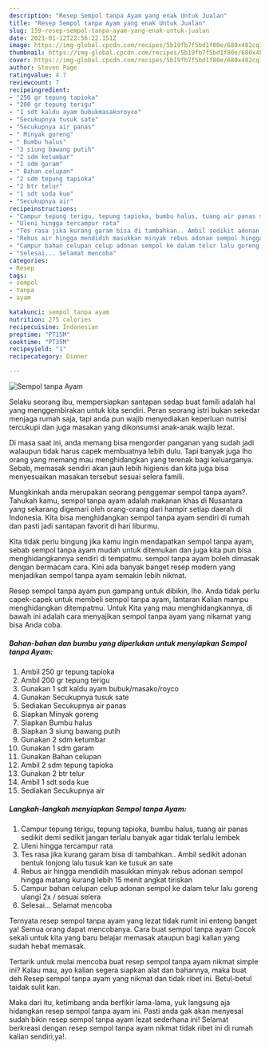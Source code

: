 ```yaml
---
description: "Resep Sempol tanpa Ayam yang enak Untuk Jualan"
title: "Resep Sempol tanpa Ayam yang enak Untuk Jualan"
slug: 159-resep-sempol-tanpa-ayam-yang-enak-untuk-jualan
date: 2021-01-12T22:56:22.151Z
image: https://img-global.cpcdn.com/recipes/5b19fb7f5bd1f80e/680x482cq70/sempol-tanpa-ayam-foto-resep-utama.jpg
thumbnail: https://img-global.cpcdn.com/recipes/5b19fb7f5bd1f80e/680x482cq70/sempol-tanpa-ayam-foto-resep-utama.jpg
cover: https://img-global.cpcdn.com/recipes/5b19fb7f5bd1f80e/680x482cq70/sempol-tanpa-ayam-foto-resep-utama.jpg
author: Steven Page
ratingvalue: 4.7
reviewcount: 7
recipeingredient:
- "250 gr tepung tapioka"
- "200 gr tepung terigu"
- "1 sdt kaldu ayam bubukmasakoroyco"
- "Secukupnya tusuk sate"
- "Secukupnya air panas"
- " Minyak goreng"
- " Bumbu halus"
- "3 siung bawang putih"
- "2 sdm ketumbar"
- "1 sdm garam"
- " Bahan celupan"
- "2 sdm tepung tapioka"
- "2 btr telur"
- "1 sdt soda kue"
- "Secukupnya air"
recipeinstructions:
- "Campur tepung terigu, tepung tapioka, bumbu halus, tuang air panas sedikit demi sedikit jangan terlalu banyak agar tidak terlalu lembek"
- "Uleni hingga tercampur rata"
- "Tes rasa jika kurang garam bisa di tambahkan.. Ambil sedikit adonan bentuk lonjong lalu tusuk kan ke tusuk an sate"
- "Rebus air hingga mendidih masukkan minyak rebus adonan sempol hingga matang kurang lebih 15 menit angkat tiriskan"
- "Campur bahan celupan celup adonan sempol ke dalam telur lalu goreng ulangi 2x / sesuai selera"
- "Selesai... Selamat mencoba"
categories:
- Resep
tags:
- sempol
- tanpa
- ayam

katakunci: sempol tanpa ayam 
nutrition: 275 calories
recipecuisine: Indonesian
preptime: "PT15M"
cooktime: "PT35M"
recipeyield: "1"
recipecategory: Dinner

---
```



![Sempol tanpa Ayam](https://img-global.cpcdn.com/recipes/5b19fb7f5bd1f80e/680x482cq70/sempol-tanpa-ayam-foto-resep-utama.jpg)

Selaku seorang ibu, mempersiapkan santapan sedap buat famili adalah hal yang menggembirakan untuk kita sendiri. Peran seorang istri bukan sekedar menjaga rumah saja, tapi anda pun wajib menyediakan keperluan nutrisi tercukupi dan juga masakan yang dikonsumsi anak-anak wajib lezat.

Di masa  saat ini, anda memang bisa mengorder panganan yang sudah jadi walaupun tidak harus capek membuatnya lebih dulu. Tapi banyak juga lho orang yang memang mau menghidangkan yang terenak bagi keluarganya. Sebab, memasak sendiri akan jauh lebih higienis dan kita juga bisa menyesuaikan masakan tersebut sesuai selera famili. 



Mungkinkah anda merupakan seorang penggemar sempol tanpa ayam?. Tahukah kamu, sempol tanpa ayam adalah makanan khas di Nusantara yang sekarang digemari oleh orang-orang dari hampir setiap daerah di Indonesia. Kita bisa menghidangkan sempol tanpa ayam sendiri di rumah dan pasti jadi santapan favorit di hari liburmu.

Kita tidak perlu bingung jika kamu ingin mendapatkan sempol tanpa ayam, sebab sempol tanpa ayam mudah untuk ditemukan dan juga kita pun bisa menghidangkannya sendiri di tempatmu. sempol tanpa ayam boleh dimasak dengan bermacam cara. Kini ada banyak banget resep modern yang menjadikan sempol tanpa ayam semakin lebih nikmat.

Resep sempol tanpa ayam pun gampang untuk dibikin, lho. Anda tidak perlu capek-capek untuk membeli sempol tanpa ayam, lantaran Kalian mampu menghidangkan ditempatmu. Untuk Kita yang mau menghidangkannya, di bawah ini adalah cara menyajikan sempol tanpa ayam yang nikamat yang bisa Anda coba.

<!--inarticleads1-->

##### Bahan-bahan dan bumbu yang diperlukan untuk menyiapkan Sempol tanpa Ayam:

1. Ambil 250 gr tepung tapioka
1. Ambil 200 gr tepung terigu
1. Gunakan 1 sdt kaldu ayam bubuk/masako/royco
1. Gunakan Secukupnya tusuk sate
1. Sediakan Secukupnya air panas
1. Siapkan  Minyak goreng
1. Siapkan  Bumbu halus
1. Siapkan 3 siung bawang putih
1. Gunakan 2 sdm ketumbar
1. Gunakan 1 sdm garam
1. Gunakan  Bahan celupan
1. Ambil 2 sdm tepung tapioka
1. Gunakan 2 btr telur
1. Ambil 1 sdt soda kue
1. Sediakan Secukupnya air




<!--inarticleads2-->

##### Langkah-langkah menyiapkan Sempol tanpa Ayam:

1. Campur tepung terigu, tepung tapioka, bumbu halus, tuang air panas sedikit demi sedikit jangan terlalu banyak agar tidak terlalu lembek
1. Uleni hingga tercampur rata
1. Tes rasa jika kurang garam bisa di tambahkan.. Ambil sedikit adonan bentuk lonjong lalu tusuk kan ke tusuk an sate
1. Rebus air hingga mendidih masukkan minyak rebus adonan sempol hingga matang kurang lebih 15 menit angkat tiriskan
1. Campur bahan celupan celup adonan sempol ke dalam telur lalu goreng ulangi 2x / sesuai selera
1. Selesai... Selamat mencoba




Ternyata resep sempol tanpa ayam yang lezat tidak rumit ini enteng banget ya! Semua orang dapat mencobanya. Cara buat sempol tanpa ayam Cocok sekali untuk kita yang baru belajar memasak ataupun bagi kalian yang sudah hebat memasak.

Tertarik untuk mulai mencoba buat resep sempol tanpa ayam nikmat simple ini? Kalau mau, ayo kalian segera siapkan alat dan bahannya, maka buat deh Resep sempol tanpa ayam yang nikmat dan tidak ribet ini. Betul-betul taidak sulit kan. 

Maka dari itu, ketimbang anda berfikir lama-lama, yuk langsung aja hidangkan resep sempol tanpa ayam ini. Pasti anda gak akan menyesal sudah bikin resep sempol tanpa ayam lezat sederhana ini! Selamat berkreasi dengan resep sempol tanpa ayam nikmat tidak ribet ini di rumah kalian sendiri,ya!.

